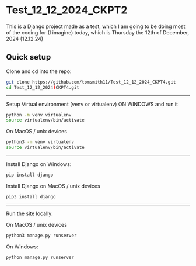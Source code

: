 # Test_12_12_2024_CKPT2

This is a Django project made as a test, which I am going to be doing most of the coding for (I imagine) today, which is Thursday the 12th of December, 2024 (12.12.24)

## Quick setup

Clone and cd into the repo:

```bash
git clone https://github.com/tomsmith11/Test_12_12_2024_CKPT4.git
cd Test_12_12_2024)CKPT4.git
```

---

Setup Virtual environment (venv or virtualenv) ON WINDOWS and run it

```bash
python -m venv virtualenv
source virtualenv/bin/activate
```

On MacOS / unix devices

```bash
python3 -m venv virtualenv
source virtualenv/bin/activate
```

---

Install Django on Windows:

```bash
pip install django
```

Install Django on MacOS / unix devices

```bash
pip3 install django
```

---

Run the site locally:

On MacOS / unix devices

```bash
python3 manage.py runserver
```

On Windows:

```bash
python manage.py runserver
```

